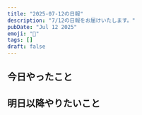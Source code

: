 ```yaml
---
title: "2025-07-12の日報"
description: "7/12の日報をお届けいたします。"
pubDate: "Jul 12 2025"
emoji: "🦊"
tags: []
draft: false
---
```


## 今日やったこと

## 明日以降やりたいこと
